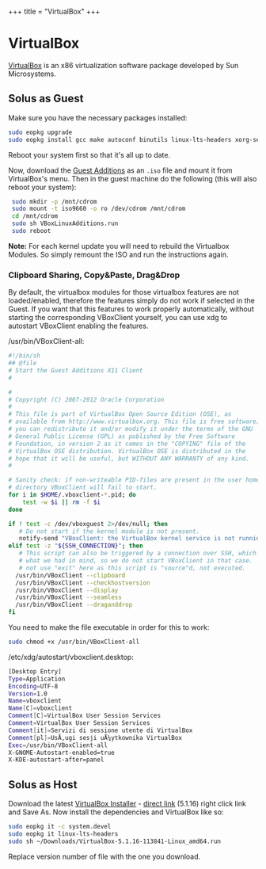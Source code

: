 +++
title = "VirtualBox"
+++
# VirtualBox

[VirtualBox](https://virtualbox.org) is an x86 virtualization software package developed by Sun Microsystems.

## Solus as Guest

Make sure you have the necessary packages installed:

``` bash
sudo eopkg upgrade
sudo eopkg install gcc make autoconf binutils linux-lts-headers xorg-server-devel
```

Reboot your system first so that it's all up to date.

Now, download the [Guest Additions](http://download.virtualbox.org/virtualbox/) as an `.iso` file and mount it from VirtualBox's menu. Then in the guest machine do the following (this will also reboot your system):

``` bash
 sudo mkdir -p /mnt/cdrom
 sudo mount -t iso9660 -o ro /dev/cdrom /mnt/cdrom
 cd /mnt/cdrom
 sudo sh VBoxLinuxAdditions.run
 sudo reboot
```

**Note:** For each kernel update you will need to rebuild the Virtualbox Modules. So simply remount the ISO and run the instructions again.

### Clipboard Sharing, Copy&Paste, Drag&Drop

By default, the virtualbox modules for those virtualbox features are not loaded/enabled, therefore the features simply do not work if selected in the Guest.
If you want that this features to work properly automatically, without starting the corresponding VBoxClient yourself, you can use xdg to autostart VBoxClient enabling the features.

/usr/bin/VBoxClient-all:
``` bash
#!/bin/sh
## @file
# Start the Guest Additions X11 Client
#

#
# Copyright (C) 2007-2012 Oracle Corporation
#
# This file is part of VirtualBox Open Source Edition (OSE), as
# available from http://www.virtualbox.org. This file is free software;
# you can redistribute it and/or modify it under the terms of the GNU
# General Public License (GPL) as published by the Free Software
# Foundation, in version 2 as it comes in the "COPYING" file of the
# VirtualBox OSE distribution. VirtualBox OSE is distributed in the
# hope that it will be useful, but WITHOUT ANY WARRANTY of any kind.
#

# Sanity check: if non-writeable PID-files are present in the user home
# directory VBoxClient will fail to start.
for i in $HOME/.vboxclient-*.pid; do
    test -w $i || rm -f $i
done

if ! test -c /dev/vboxguest 2>/dev/null; then
   # Do not start if the kernel module is not present.
   notify-send "VBoxClient: the VirtualBox kernel service is not running.  Exiting."
elif test -z "${SSH_CONNECTION}"; then
   # This script can also be triggered by a connection over SSH, which is not
   # what we had in mind, so we do not start VBoxClient in that case.  We do
   # not use "exit" here as this script is "source"d, not executed.
  /usr/bin/VBoxClient --clipboard
  /usr/bin/VBoxClient --checkhostversion
  /usr/bin/VBoxClient --display
  /usr/bin/VBoxClient --seamless
  /usr/bin/VBoxClient --draganddrop
fi
```

You need to make the file executable in order for this to work:
``` bash
sudo chmod +x /usr/bin/VBoxClient-all
```

/etc/xdg/autostart/vboxclient.desktop:
``` bash
[Desktop Entry]
Type=Application
Encoding=UTF-8
Version=1.0
Name=vboxclient
Name[C]=vboxclient
Comment[C]=VirtualBox User Session Services
Comment=VirtualBox User Session Services
Comment[it]=Servizi di sessione utente di VirtualBox
Comment[pl]=UsÅ‚ugi sesji uÅ¼ytkownika VirtualBox
Exec=/usr/bin/VBoxClient-all
X-GNOME-Autostart-enabled=true
X-KDE-autostart-after=panel
```

## Solus as Host

Download the latest [VirtualBox Installer](https://www.virtualbox.org/wiki/Linux_Downloads) - [direct link](http://download.virtualbox.org/virtualbox/5.1.16/VirtualBox-5.1.16-113841-Linux_amd64.run) (5.1.16) right click link and Save As.
Now install the dependencies and VirtualBox like so:

``` bash
sudo eopkg it -c system.devel
sudo eopkg it linux-lts-headers
sudo sh ~/Downloads/VirtualBox-5.1.16-113841-Linux_amd64.run
```

Replace version number of file with the one you download.
